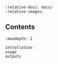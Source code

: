 ```{include} ../README.md
:relative-docs: docs/
:relative-images:
```

## Contents

```{toctree}
:maxdepth: 2

installation
usage
outputs
```
